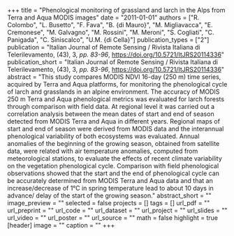 +++
title = "Phenological monitoring of grassland and larch in the Alps from Terra and Aqua MODIS images"
date = "2011-01-01"
authors = ["R. Colombo", "L. Busetto", "F. Fava", "B. {di Mauro}", "M. Migliavacca", "E. Cremonese", "M. Galvagno", "M. Rossini", "M. Meroni", "S. Cogliati", "C. Panigada", "C. Siniscalco", "U.M. {di Cella}"]
publication_types = ["2"]
publication = "Italian Journal of Remote Sensing / Rivista Italiana di Telerilevamento, (43), 3, _pp. 83-96_, https://doi.org/10.5721/ItJRS20114336"
publication_short = "Italian Journal of Remote Sensing / Rivista Italiana di Telerilevamento, (43), 3, _pp. 83-96_, https://doi.org/10.5721/ItJRS20114336"
abstract = "This study compares MODIS NDVI 16-day (250 m) time series, acquired by Terra and Aqua platforms, for monitoring the phenological cycle of larch and grasslands in an alpine environment. The accuracy of MODIS 250 m Terra and Aqua phenological metrics was evaluated for larch forests through comparison with field data. At regional level it was carried out a correlation analysis between the mean dates of start and end of season detected from MODIS Terra and Aqua in different years. Regional maps of start and end of season were derived from MODIS data and the interannual phenological variability of both ecosystems was evaluated. Annual anomalies of the beginning of the growing season, obtained from satellite data, were related with air temperature anomalies, computed from meteorological stations, to evaluate the effects of recent climate variability on the vegetation phenological cycle. Comparison with field phenological observations showed that the start and the end of phenological cycle can be accurately determined from MODIS Terra and Aqua data and that an increase/decrease of 1°C in spring temperature lead to about 10 days in advance/ delay of the start of the growing season."
abstract_short = ""
image_preview = ""
selected = false
projects = []
tags = []
url_pdf = ""
url_preprint = ""
url_code = ""
url_dataset = ""
url_project = ""
url_slides = ""
url_video = ""
url_poster = ""
url_source = ""
math = false
highlight = true
[header]
image = ""
caption = ""
+++
